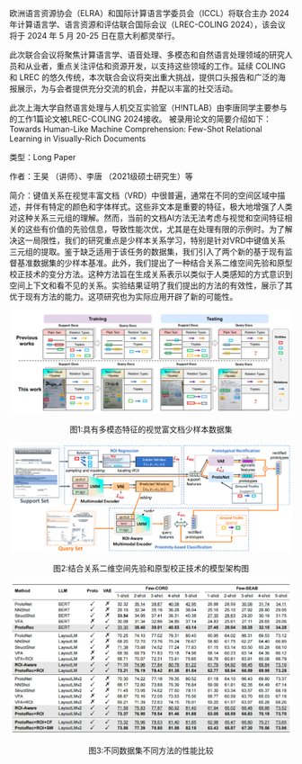 欧洲语言资源协会（ELRA）和国际计算语言学委员会（ICCL）将联合主办 2024 年计算语言学、语言资源和评估联合国际会议（LREC-COLING 2024），该会议将于 2024 年 5 月 20-25 日在意大利都灵举行。

此次联合会议将聚焦计算语言学、语音处理、多模态和自然语言处理领域的研究人员和从业者，重点关注评估和资源开发，以支持这些领域的工作。延续 COLING 和 LREC 的悠久传统，本次联合会议将突出重大挑战，提供口头报告和广泛的海报展示，为与会者提供充分交流的机会，并配以丰富的社交活动。

此次上海大学自然语言处理与人机交互实验室（H!NTLAB）由李唐同学主要参与的工作1篇论文被LREC-COLING 2024接收。
被录用论文的简要介绍如下：
Towards Human-Like Machine Comprehension: 
Few-Shot Relational Learning in Visually-Rich Documents

类型：Long Paper

作者：王昊 （讲师）、李唐 （2021级硕士研究生）等

简介：键值关系在视觉丰富文档（VRD）中很普遍，通常在不同的空间区域中描述，并伴有特定的颜色和字体样式。这些非文本是重要的特征，极大地增强了人类对这种关系三元组的理解。然而，当前的文档AI方法无法考虑与视觉和空间特征相关的这些有价值的先验信息，导致性能次优，尤其是在处理有限的示例时。为了解决这一局限性，我们的研究重点是少样本关系学习，特别是针对VRD中键值关系三元组的提取。鉴于缺乏适用于该任务的数据集，我们引入了两个新的基于现有监督基准数据集的少样本基准。此外，我们提出了一种结合关系二维空间先验和原型校正技术的变分方法。这种方法旨在生成关系表示以类似于人类感知的方式意识到空间上下文和看不见的关系。实验结果证明了我们提出的方法的有效性，展示了其优于现有方法的能力。这项研究也为实际应用开辟了新的可能性。

![alt text](./pic/announcement_5_p1.png)

<div style="text-align:center">图1:具有多模态特征的视觉富文档少样本数据集</div>


![alt text](./pic/announcement_5_p2.png)
<div style="text-align:center">图2:结合关系二维空间先验和原型校正技术的模型架构图</div>

![alt text](./pic/announcement_5_p3.png)
<div style="text-align:center">图3:不同数据集不同方法的性能比较</div>